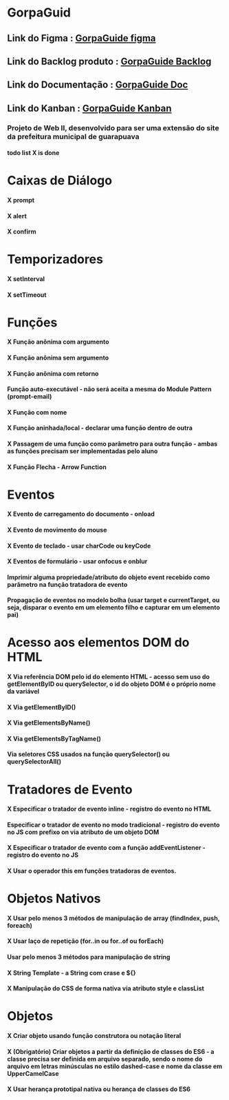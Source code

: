 # GorpaGuid

## Link do Figma : [GorpaGuide figma](https://www.figma.com/file/eQFerAb9PeLR1m7JgTbMwE/GropaGuide-DW2?node-id=0%3A1&t=gIRs7Hnw0uE4sPsQ-1)
## Link do Backlog produto : [GorpaGuide Backlog](https://docs.google.com/document/d/1P_ERMwmvI62vrjwCoSex2oxJ8sgKOHua6JYSsG0XYhw/edit?usp=share_link)
## Link do Documentação : [GorpaGuide Doc](https://1drv.ms/p/s!AogVAfgnCgPEkBnoH9n42Lr9JZb5?e=u2eJOn)
## Link do Kanban : [GorpaGuide Kanban](https://trello.com/invite/b/pbJpyKli/ATTI3971f570d0ba6193a0e2615cf9f32ad54FDC3B8E/roadmap-projeto)

### Projeto de Web II, desenvolvido para ser uma extensão do site da prefeitura municipal de guarapuava


#### todo list X is done

# Caixas de Diálogo
#### X prompt
#### X alert
#### X confirm
# Temporizadores
#### X setInterval
#### X setTimeout
# Funções
#### X Função anônima com argumento
#### X Função anônima sem argumento
#### X Função anônima com retorno
#### Função auto-executável - não será aceita a mesma do Module Pattern (prompt-email)
#### X Função com nome
#### X Função aninhada/local - declarar uma função dentro de outra
#### X Passagem de uma função como parâmetro para outra função - ambas as funções precisam ser implementadas pelo aluno
#### X Função Flecha - Arrow Function

# Eventos
#### X Evento de carregamento do documento - onload
#### X Evento de movimento do mouse
#### X Evento de teclado - usar charCode ou keyCode
#### X Eventos de formulário - usar onfocus e onblur
#### Imprimir alguma propriedade/atributo do objeto event recebido como parâmetro na função tratadora de evento
#### Propagação de eventos no modelo bolha (usar target e currentTarget, ou seja, disparar o evento em um elemento filho e capturar em um elemento pai)

# Acesso aos elementos DOM do HTML
#### X Via referência DOM pelo id do elemento HTML - acesso sem uso do getElementByID ou querySelector, o id do objeto DOM é o próprio nome da variável
#### X Via getElementByID()
#### X Via getElementsByName()
#### X Via getElementsByTagName()
#### Via seletores CSS usados na função querySelector() ou querySelectorAll()
	
# Tratadores de Evento
#### X Especificar o tratador de evento inline - registro do evento no HTML
#### Especificar o tratador de evento no modo tradicional - registro do evento no JS com prefixo on via atributo de um objeto DOM
#### X Especificar o tratador de evento com a função addEventListener - registro do evento no JS
#### X Usar o operador this em funções tratadoras de eventos.
	
# Objetos Nativos
#### X Usar pelo menos 3 métodos de manipulação de array (findIndex, push, foreach)
#### X Usar laço de repetição (for..in ou for..of ou forEach)
####   Usar pelo menos 3 métodos para manipulação de string
#### X String Template - a String com crase e ${}
#### X Manipulação do CSS de forma nativa via atributo style e classList

# Objetos
#### X Criar objeto usando função construtora ou notação literal
#### X (Obrigatório) Criar objetos a partir da definição de classes do ES6 - a classe precisa ser definida em arquivo separado, sendo o nome do arquivo em letras minúsculas no estilo dashed-case e nome da classe em UpperCamelCase
#### X Usar herança prototipal nativa ou herança de classes do ES6
